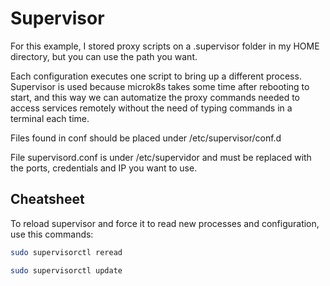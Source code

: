 # Supervisor

For this example, I stored proxy scripts on a .supervisor folder in my HOME directory, but you can use the path you want.

Each configuration executes one script to bring up a different process. Supervisor is used because microk8s takes some time after rebooting to start, and this way we can automatize the proxy commands needed to access services remotely without the need of typing commands in a terminal each time.

Files found in conf should be placed under /etc/supervisor/conf.d

File supervisord.conf is under /etc/supervidor and must be replaced with the ports, credentials and IP you want to use.

## Cheatsheet

To reload supervisor and force it to read new processes and configuration, use this commands:

```sh
sudo supervisorctl reread
```

```sh
sudo supervisorctl update
```
